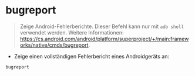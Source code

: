 # bugreport

> Zeige Android-Fehlerberichte.
> Dieser Befehl kann nur mit `adb shell` verwendet werden.
> Weitere Informationen: <https://cs.android.com/android/platform/superproject/+/main:frameworks/native/cmds/bugreport>.

- Zeige einen vollständigen Fehlerbericht eines Androidgeräts an:

`bugreport`
